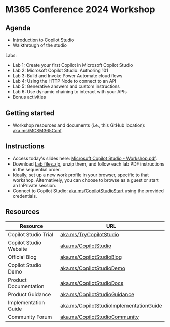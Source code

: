 # M365 Conference 2024 Workshop

## Agenda

- Introduction to Copilot Studio 
- Walkthrough of the studio

Labs:
- Lab 1: Create your first Copilot in Microsoft Copilot Studio
- Lab 2: Microsoft Copilot Studio: Authoring 101
- Lab 3: Build and Invoke Power Automate cloud flows
- Lab 4: Using the HTTP Node to connect to an API
- Lab 5: Generative answers and custom instructions
- Lab 6: Use dynamic chaining to interact with your APIs
- Bonus activities

## Getting started

- Workshop resources and documents (i.e., this GitHub location): [aka.ms/MCSM365Conf](https://aka.ms/MCSM365Conf).

## Instructions

- Access today's slides here: [Microsoft Copilot Studio - Workshop.pdf](https://github.com/microsoft/CopilotStudioSamples/raw/master/Conferences/M365%20Conference%202024/Microsoft%20Copilot%20Studio%20-%20Workshop.pdf).
- Download [Lab files.zip](https://github.com/microsoft/CopilotStudioSamples/raw/master/Conferences/M365%20Conference%202024/Lab%20files.zip ), unzip them, and follow each lab PDF instructions in the sequential order.
- Ideally, set up a new work profile in your browser, specific to that workshop. Alternatively, you can choose to browse as a guest or start an InPrivate session.
- Connect to Copilot Studio: [aka.ms/CopilotStudioStart](https://aka.ms/CopilotStudioStart) using the provided credentials.

## Resources

| Resource | URL |
| --- | --- |
| Copilot Studio Trial | [aka.ms/TryCopilotStudio](https://aka.ms/TryCopilotStudio) |
| Copilot Studio Website | [aka.ms/CopilotStudio](https://aka.ms/CopilotStudio) |
| Official Blog | [aka.ms/CopilotStudioBlog](https://aka.ms/CopilotStudioBlog) |
| Copilot Studio Demo | [aka.ms/CopilotStudioDemo](https://aka.ms/CopilotStudioDemo) |
| Product Documentation | [aka.ms/CopilotStudioDocs](https://aka.ms/CopilotStudioDemo) |
| Product Guidance | [aka.ms/CopilotStudioGuidance](https://aka.ms/CopilotStudioGuidance) |
| Implementation Guide | [aka.ms/CopilotStudioImplementationGuide](https://ka.ms/CopilotStudioImplementationGuide) |
| Community Forum | [aka.ms/CopilotStudioCommunity](https://aka.ms/CopilotStudioCommunity) |
